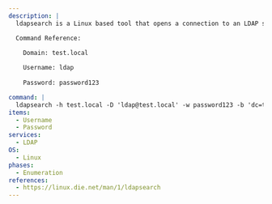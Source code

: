 ```yaml
---
description: |
  ldapsearch is a Linux based tool that opens a connection to an LDAP server, binds, and performs a search using specified parameters. The following command will attempt to find sensitive information (such as leaked creds), by querying all LDAP objects, essentially dumping all the data that an anonymous user can access.

  Command Reference:

  	Domain: test.local
    
  	Username: ldap
    
  	Password: password123

command: |
  ldapsearch -h test.local -D 'ldap@test.local' -w password123 -b 'dc=test,dc=local'
items:
  - Username
  - Password
services:
  - LDAP
OS:
  - Linux
phases:
  - Enumeration
references:
  - https://linux.die.net/man/1/ldapsearch
---
```

